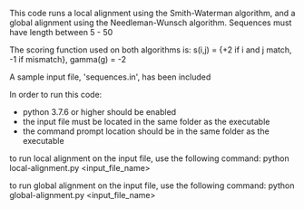 This code runs a local alignment using the Smith-Waterman algorithm, and a global alignment using the Needleman-Wunsch algorithm. 
Sequences must have length between 5 - 50

The scoring function used on both algorithms is:
s(i,j) = {+2 if i and j match, -1 if mismatch}, gamma(g) = -2

A sample input file, 'sequences.in', has been included 

In order to run this code: 
- python 3.7.6 or higher should be enabled
- the input file must be located in the same folder as the executable
- the command prompt location should be in the same folder as the executable

to run local alignment on the input file, use the following command:
python local-alignment.py <input_file_name>

to run global alignment on the input file, use the following command:
python global-alignment.py <input_file_name>
